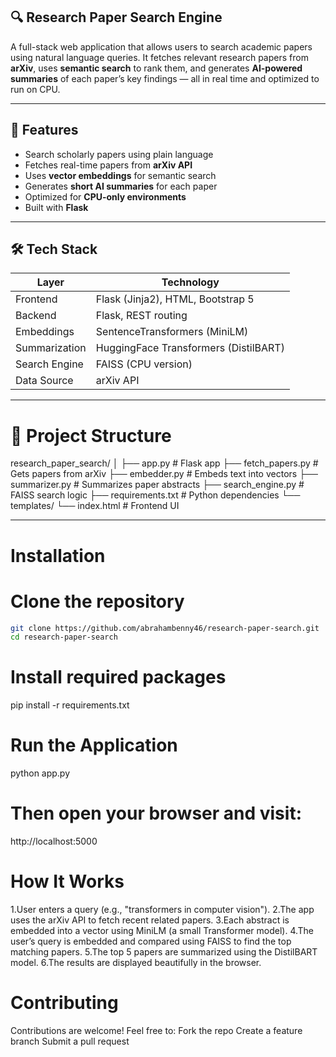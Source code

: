 ## 🔍 Research Paper Search Engine

A full-stack web application that allows users to search academic papers using natural language queries. It fetches relevant research papers from **arXiv**, uses **semantic search** to rank them, and generates **AI-powered summaries** of each paper’s key findings — all in real time and optimized to run on CPU.

---

## 🚀 Features

-  Search scholarly papers using plain language
-  Fetches real-time papers from **arXiv API**
-  Uses **vector embeddings** for semantic search
-  Generates **short AI summaries** for each paper
-  Optimized for **CPU-only environments**
-  Built with **Flask**

---

## 🛠️ Tech Stack

| Layer        | Technology |
|--------------|------------|
| Frontend     | Flask (Jinja2), HTML, Bootstrap 5 |
| Backend      | Flask, REST routing |
| Embeddings   | SentenceTransformers (MiniLM) |
| Summarization| HuggingFace Transformers (DistilBART) |
| Search Engine| FAISS (CPU version) |
| Data Source  | arXiv API |

---

# 📁 Project Structure
research_paper_search/
│
├── app.py # Flask app 
├── fetch_papers.py # Gets papers from arXiv
├── embedder.py # Embeds text into vectors
├── summarizer.py # Summarizes paper abstracts
├── search_engine.py # FAISS search logic
├── requirements.txt # Python dependencies
└── templates/
└── index.html # Frontend UI

---

# Installation

# Clone the repository

```bash
git clone https://github.com/abrahambenny46/research-paper-search.git
cd research-paper-search
```
# Install required packages

pip install -r requirements.txt

# Run the Application

python app.py

# Then open your browser and visit:
http://localhost:5000


# How It Works
1.User enters a query (e.g., "transformers in computer vision").
2.The app uses the arXiv API to fetch recent related papers.
3.Each abstract is embedded into a vector using MiniLM (a small Transformer model).
4.The user’s query is embedded and compared using FAISS to find the top matching papers.
5.The top 5 papers are summarized using the DistilBART model.
6.The results are displayed beautifully in the browser.

# Contributing
Contributions are welcome!
Feel free to:
Fork the repo
Create a feature branch
Submit a pull request
